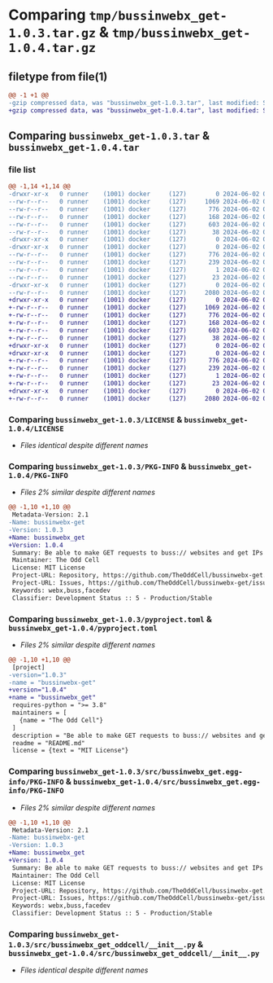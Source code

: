# Comparing `tmp/bussinwebx_get-1.0.3.tar.gz` & `tmp/bussinwebx_get-1.0.4.tar.gz`

## filetype from file(1)

```diff
@@ -1 +1 @@
-gzip compressed data, was "bussinwebx_get-1.0.3.tar", last modified: Sun Jun  2 00:26:57 2024, max compression
+gzip compressed data, was "bussinwebx_get-1.0.4.tar", last modified: Sun Jun  2 00:32:03 2024, max compression
```

## Comparing `bussinwebx_get-1.0.3.tar` & `bussinwebx_get-1.0.4.tar`

### file list

```diff
@@ -1,14 +1,14 @@
-drwxr-xr-x   0 runner    (1001) docker     (127)        0 2024-06-02 00:26:57.427387 bussinwebx_get-1.0.3/
--rw-r--r--   0 runner    (1001) docker     (127)     1069 2024-06-02 00:26:50.000000 bussinwebx_get-1.0.3/LICENSE
--rw-r--r--   0 runner    (1001) docker     (127)      776 2024-06-02 00:26:57.427387 bussinwebx_get-1.0.3/PKG-INFO
--rw-r--r--   0 runner    (1001) docker     (127)      168 2024-06-02 00:26:50.000000 bussinwebx_get-1.0.3/README.md
--rw-r--r--   0 runner    (1001) docker     (127)      603 2024-06-02 00:26:50.000000 bussinwebx_get-1.0.3/pyproject.toml
--rw-r--r--   0 runner    (1001) docker     (127)       38 2024-06-02 00:26:57.427387 bussinwebx_get-1.0.3/setup.cfg
-drwxr-xr-x   0 runner    (1001) docker     (127)        0 2024-06-02 00:26:57.427387 bussinwebx_get-1.0.3/src/
-drwxr-xr-x   0 runner    (1001) docker     (127)        0 2024-06-02 00:26:57.427387 bussinwebx_get-1.0.3/src/bussinwebx_get.egg-info/
--rw-r--r--   0 runner    (1001) docker     (127)      776 2024-06-02 00:26:57.000000 bussinwebx_get-1.0.3/src/bussinwebx_get.egg-info/PKG-INFO
--rw-r--r--   0 runner    (1001) docker     (127)      239 2024-06-02 00:26:57.000000 bussinwebx_get-1.0.3/src/bussinwebx_get.egg-info/SOURCES.txt
--rw-r--r--   0 runner    (1001) docker     (127)        1 2024-06-02 00:26:57.000000 bussinwebx_get-1.0.3/src/bussinwebx_get.egg-info/dependency_links.txt
--rw-r--r--   0 runner    (1001) docker     (127)       23 2024-06-02 00:26:57.000000 bussinwebx_get-1.0.3/src/bussinwebx_get.egg-info/top_level.txt
-drwxr-xr-x   0 runner    (1001) docker     (127)        0 2024-06-02 00:26:57.427387 bussinwebx_get-1.0.3/src/bussinwebx_get_oddcell/
--rw-r--r--   0 runner    (1001) docker     (127)     2080 2024-06-02 00:26:50.000000 bussinwebx_get-1.0.3/src/bussinwebx_get_oddcell/__init__.py
+drwxr-xr-x   0 runner    (1001) docker     (127)        0 2024-06-02 00:32:03.803637 bussinwebx_get-1.0.4/
+-rw-r--r--   0 runner    (1001) docker     (127)     1069 2024-06-02 00:31:56.000000 bussinwebx_get-1.0.4/LICENSE
+-rw-r--r--   0 runner    (1001) docker     (127)      776 2024-06-02 00:32:03.803637 bussinwebx_get-1.0.4/PKG-INFO
+-rw-r--r--   0 runner    (1001) docker     (127)      168 2024-06-02 00:31:56.000000 bussinwebx_get-1.0.4/README.md
+-rw-r--r--   0 runner    (1001) docker     (127)      603 2024-06-02 00:31:56.000000 bussinwebx_get-1.0.4/pyproject.toml
+-rw-r--r--   0 runner    (1001) docker     (127)       38 2024-06-02 00:32:03.803637 bussinwebx_get-1.0.4/setup.cfg
+drwxr-xr-x   0 runner    (1001) docker     (127)        0 2024-06-02 00:32:03.799637 bussinwebx_get-1.0.4/src/
+drwxr-xr-x   0 runner    (1001) docker     (127)        0 2024-06-02 00:32:03.803637 bussinwebx_get-1.0.4/src/bussinwebx_get.egg-info/
+-rw-r--r--   0 runner    (1001) docker     (127)      776 2024-06-02 00:32:03.000000 bussinwebx_get-1.0.4/src/bussinwebx_get.egg-info/PKG-INFO
+-rw-r--r--   0 runner    (1001) docker     (127)      239 2024-06-02 00:32:03.000000 bussinwebx_get-1.0.4/src/bussinwebx_get.egg-info/SOURCES.txt
+-rw-r--r--   0 runner    (1001) docker     (127)        1 2024-06-02 00:32:03.000000 bussinwebx_get-1.0.4/src/bussinwebx_get.egg-info/dependency_links.txt
+-rw-r--r--   0 runner    (1001) docker     (127)       23 2024-06-02 00:32:03.000000 bussinwebx_get-1.0.4/src/bussinwebx_get.egg-info/top_level.txt
+drwxr-xr-x   0 runner    (1001) docker     (127)        0 2024-06-02 00:32:03.803637 bussinwebx_get-1.0.4/src/bussinwebx_get_oddcell/
+-rw-r--r--   0 runner    (1001) docker     (127)     2080 2024-06-02 00:31:56.000000 bussinwebx_get-1.0.4/src/bussinwebx_get_oddcell/__init__.py
```

### Comparing `bussinwebx_get-1.0.3/LICENSE` & `bussinwebx_get-1.0.4/LICENSE`

 * *Files identical despite different names*

### Comparing `bussinwebx_get-1.0.3/PKG-INFO` & `bussinwebx_get-1.0.4/PKG-INFO`

 * *Files 2% similar despite different names*

```diff
@@ -1,10 +1,10 @@
 Metadata-Version: 2.1
-Name: bussinwebx-get
-Version: 1.0.3
+Name: bussinwebx_get
+Version: 1.0.4
 Summary: Be able to make GET requests to buss:// websites and get IPs for buss:// websites.
 Maintainer: The Odd Cell
 License: MIT License
 Project-URL: Repository, https://github.com/TheOddCell/bussinwebx-get.git
 Project-URL: Issues, https://github.com/TheOddCell/bussinwebx-get/issues
 Keywords: webx,buss,facedev
 Classifier: Development Status :: 5 - Production/Stable
```

### Comparing `bussinwebx_get-1.0.3/pyproject.toml` & `bussinwebx_get-1.0.4/pyproject.toml`

 * *Files 2% similar despite different names*

```diff
@@ -1,10 +1,10 @@
 [project]
-version="1.0.3"
-name = "bussinwebx-get"
+version="1.0.4"
+name = "bussinwebx_get"
 requires-python = ">= 3.8"
 maintainers = [
   {name = "The Odd Cell"}
 ]
 description = "Be able to make GET requests to buss:// websites and get IPs for buss:// websites."
 readme = "README.md"
 license = {text = "MIT License"}
```

### Comparing `bussinwebx_get-1.0.3/src/bussinwebx_get.egg-info/PKG-INFO` & `bussinwebx_get-1.0.4/src/bussinwebx_get.egg-info/PKG-INFO`

 * *Files 2% similar despite different names*

```diff
@@ -1,10 +1,10 @@
 Metadata-Version: 2.1
-Name: bussinwebx-get
-Version: 1.0.3
+Name: bussinwebx_get
+Version: 1.0.4
 Summary: Be able to make GET requests to buss:// websites and get IPs for buss:// websites.
 Maintainer: The Odd Cell
 License: MIT License
 Project-URL: Repository, https://github.com/TheOddCell/bussinwebx-get.git
 Project-URL: Issues, https://github.com/TheOddCell/bussinwebx-get/issues
 Keywords: webx,buss,facedev
 Classifier: Development Status :: 5 - Production/Stable
```

### Comparing `bussinwebx_get-1.0.3/src/bussinwebx_get_oddcell/__init__.py` & `bussinwebx_get-1.0.4/src/bussinwebx_get_oddcell/__init__.py`

 * *Files identical despite different names*

